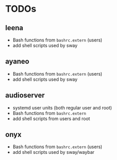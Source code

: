 # TODOs

## leena

* Bash functions from `bashrc.extern` (users)
* add shell scripts used by sway

## ayaneo

* Bash functions from `bashrc.extern` (users)
* add shell scripts used by sway

## audioserver

* systemd user units (both regular user and root)
* Bash functions from `bashrc.extern`
* add shell scripts from users and root

## onyx

* Bash functions from `bashrc.extern` (users)
* add shell scripts used by sway/waybar

